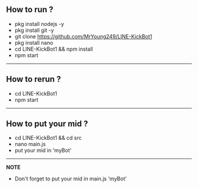 How to run ?
------
- pkg install nodejs -y
- pkg install git -y
- git clone https://github.com/MrYoung249/LINE-KickBot1
- pkg install nano
- cd LINE-KickBot1 && npm install
- npm start
-----
How to rerun ?
------
- cd LINE-KickBot1
- npm start
-----
How to put your mid ?
------
- cd LINE-KickBot1 && cd src
- nano main.js
- put your mid in 'myBot'
---
**NOTE** 
- Don't forget to put your mid in main.js 'myBot'
